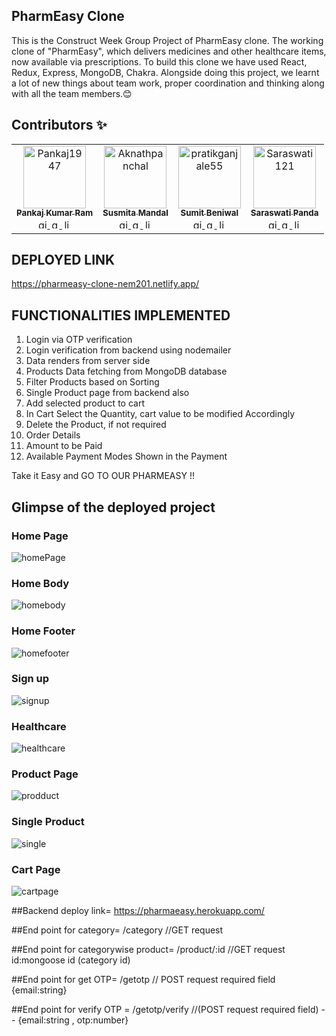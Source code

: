 ## PharmEasy Clone

This is the Construct Week Group Project of PharmEasy clone. The working clone of "PharmEasy", which delivers medicines and other healthcare items, now available via prescriptions. To build this clone we have used React, Redux, Express, MongoDB, Chakra. Alongside doing this project, we learnt a lot of new things about team work, proper coordination and thinking along with all the team members.😊


## Contributors ✨
<table>
<tr>
    <td align="center">
        <a href="https://github.com/Pankaj1947">
            <img src="https://avatars.githubusercontent.com/u/96759314?v=4" width="100px;" alt="Pankaj1947"/>
            <br />
            <sub><b>Pankaj Kumar Ram</b></sub>
        </a>
        <br />
        <a href="https://github.com/Pankaj1947" title="GitHub">
	   <img src='https://ico.now.sh/github/fff' alt='github' height='15'>
	</a>
	<a href="mailto:pankajkr885@gmail.com" title="Gmail">
	   <img src='https://ico.now.sh/gmail/fff' alt='gmail' height='15'>
	</a>
	<a href="https://www.linkedin.com/in/pankaj-kumar-ram-639437190/" title="LinkedIn">
	   <img src='https://ico.now.sh/linkedin/fff' alt='linkedin' height='15'>
	</a>
    </td>
    <td align="center">
        <a href="https://github.com/Susmita549">
            <img src="https://avatars.githubusercontent.com/u/99960489?v=4" width="100px;" alt="Aknathpanchal"/>
            <br />
            <sub><b>Susmita Mandal</b></sub>
        </a>
        <br />
        <a href="https://github.com/Susmita549" title="GitHub">
	   <img src='https://ico.now.sh/github/fff' alt='github' height='15'>
	</a>
	<a href="mailto:jsusmita549@gmail.com" title="Gmail">
	   <img src='https://ico.now.sh/gmail/fff' alt='gmail' height='15'>
	</a>
	<a href="https://linkedin.com/in/susmitamandal549" title="LinkedIn">
	   <img src='https://ico.now.sh/linkedin/fff' alt='linkedin' height='15'>
	</a>
    </td>    
    <td align="center">
        <a href="https://github.com/SumitB1412">
            <img src="https://avatars.githubusercontent.com/u/99647169?v=4" width="100px;" alt="pratikganjale55"/>
            <br />
            <sub><b>Sumit Beniwal</b></sub>
        </a>
        <br />
        <a href="https://github.com/SumitB1412" title="Github">
	   <img src='https://ico.now.sh/github/fff' alt='github' height='15'>
	</a>
	<a href="mailto:beniwalsumit1412@gmail.com" title="Gmail">
	   <img src='https://ico.now.sh/gmail/fff' alt='gmail' height='15'>
	</a>
	<a href="https://www.linkedin.com/in/beniwalsumit/" title="LinkedIn">
	   <img src='https://ico.now.sh/linkedin/fff' alt='linkedin' height='15'>
	</a>
    </td>    
    <td align="center">
        <a href="https://github.com/Saraswati121">
            <img src="https://avatars.githubusercontent.com/u/99686266?v=4" width="100px;" alt="Saraswati121"/>
            <br />
            <sub><b>Saraswati Panda</b></sub>
        </a>
        <br />
        <a href="https://github.com/Saraswati121" title="Github">
	   <img src='https://ico.now.sh/github/fff' alt='github' height='15'>
	</a>
	<a href="mailto:gouravmisra6@gmail.com" title="Gmail">
	   <img src='https://ico.now.sh/gmail/fff' alt='gmail' height='15'>
	</a>
	<a href="https://www.linkedin.com/in/saraswati-panda/" title="LinkedIn">
	   <img src='https://ico.now.sh/linkedin/fff' alt='linkedin' height='15'>
	</a>
    </td>    
  </tr>
  </table>


## DEPLOYED LINK

https://pharmeasy-clone-nem201.netlify.app/

## FUNCTIONALITIES IMPLEMENTED

1. Login via OTP verification
2. Login verification from backend using nodemailer
3. Data renders from server side
4. Products Data fetching from MongoDB database
5. Filter Products based on Sorting
6. Single Product page from backend also
7. Add selected product to cart
8. In Cart Select the Quantity, cart value to be modified Accordingly
9. Delete the Product, if not required
10. Order Details
11. Amount to be Paid
12. Available Payment Modes Shown in the Payment

Take it Easy and GO TO OUR PHARMEASY !!

## Glimpse of the deployed project

<h3>Home Page</h3>
<img src="https://github.com/Saraswati121/imported-existence-8823/blob/main/frontend/public/Home%20Page.png?raw=true" alt="homePage"/>

<h3>Home Body</h3>
<img src="https://github.com/Saraswati121/imported-existence-8823/blob/main/frontend/public/Home%20Page%20Body.png?raw=true" alt="homebody"/>

<h3>Home Footer</h3>
<img src="https://github.com/Saraswati121/imported-existence-8823/blob/main/frontend/public/Home%20Page%20Footer.png?raw=true" alt="homefooter"/>

<h3>Sign up</h3>
<img src="https://github.com/Saraswati121/imported-existence-8823/blob/main/frontend/public/Signup%20Page.png?raw=true" alt="signup"/>

<h3>Healthcare</h3>
<img src="https://github.com/Saraswati121/imported-existence-8823/blob/main/frontend/public/HealthCare%20Page.png?raw=true" alt="healthcare"/>

<h3>Product Page</h3>
<img src="https://github.com/Saraswati121/imported-existence-8823/blob/main/frontend/public/Product%20Page.png?raw=true" alt="prodduct"/>

<h3>Single Product</h3>
<img src="https://github.com/Saraswati121/imported-existence-8823/blob/main/frontend/public/Single%20Product%20Page.png?raw=true" alt="single"/>

<h3>Cart Page</h3>
<img src="https://github.com/Saraswati121/imported-existence-8823/blob/main/frontend/public/Cart%20Page.png?raw=true" alt="cartpage"/>




##Backend deploy link= https://pharmaeasy.herokuapp.com/


##End point for category= /category         //GET request

##End point for categorywise product= /product/:id    //GET request id:mongoose id (category id)

##End point for get OTP= /getotp       // POST request required field  {email:string}

##End point for verify OTP = /getotp/verify    //(POST request required field) -- {email:string , otp:number}
